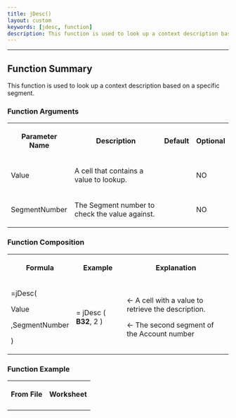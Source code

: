 ```yaml
---
title: jDesc()
layout: custom
keywords: [jdesc, function]
description: This function is used to look up a context description based on a specific segment. 
---
```

* * *

##  Function Summary 

This function is used to look up a context description based on a specific segment. 

###  Function Arguments   
  
<table>  
<tr>  
<th>

Parameter Name 
</th>  
<th>

Description 
</th>  
<th>

Default 
</th>  
<th>

Optional 
</th> </tr>  
<tr>  
<td>



Value 


</td>  
<td>



A cell that contains a value to lookup. 


</td>  
<td>


</td>  
<td>



NO 


</td> </tr>  
<tr>  
<td>

SegmentNumber 
</td>  
<td>

The Segment number to check the value against. 
</td>  
<td>


</td>  
<td>

NO 
</td> </tr> </table>

###  Function Composition   
  
<table>  
<tr>  
<th>

Formula 
</th>  
<th>

Example 
</th>  
<th>

Explanation 
</th> </tr>  
<tr>  
<td>



=jDesc( 

Value 

,SegmentNumber 

) 


</td>  
<td>
= jDesc ( <b>B32</b>, 2 ) 
</td>  
<td>

← A cell with a value to retrieve the description. 

← The second segment of the Account number 


</td> </tr> </table>

###  Function Example   
  
<table>  
<tr>  
<th>

From File 
</th>  
<th>

Worksheet 
</th> </tr>  
<tr>  
<td>


</td>  
<td>


</td> </tr> </table>
